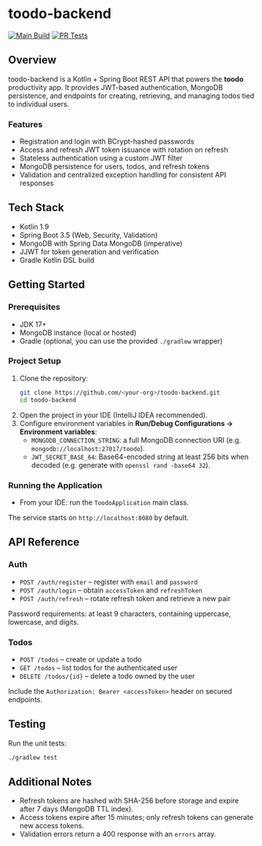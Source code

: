 # toodo-backend

[![Main Build](https://github.com/SameerShelarr/toodo-backend/actions/workflows/main-build.yml/badge.svg?branch=main)](https://github.com/SameerShelarr/toodo-backend/actions/workflows/main-build.yml)
[![PR Tests](https://github.com/SameerShelarr/toodo-backend/actions/workflows/pr-tests.yml/badge.svg)](https://github.com/SameerShelarr/toodo-backend/actions/workflows/pr-tests.yml)

## Overview

toodo-backend is a Kotlin + Spring Boot REST API that powers the **toodo** productivity app. It provides JWT-based authentication, MongoDB persistence, and endpoints for creating, retrieving, and managing todos tied to individual users.

### Features
- Registration and login with BCrypt-hashed passwords
- Access and refresh JWT token issuance with rotation on refresh
- Stateless authentication using a custom JWT filter
- MongoDB persistence for users, todos, and refresh tokens
- Validation and centralized exception handling for consistent API responses

## Tech Stack
- Kotlin 1.9
- Spring Boot 3.5 (Web, Security, Validation)
- MongoDB with Spring Data MongoDB (imperative)
- JJWT for token generation and verification
- Gradle Kotlin DSL build

## Getting Started

### Prerequisites
- JDK 17+
- MongoDB instance (local or hosted)
- Gradle (optional, you can use the provided `./gradlew` wrapper)

### Project Setup
1. Clone the repository:
   ```bash
   git clone https://github.com/<your-org>/toodo-backend.git
   cd toodo-backend
   ```
2. Open the project in your IDE (IntelliJ IDEA recommended).
3. Configure environment variables in **Run/Debug Configurations → Environment variables**:
   - `MONGODB_CONNECTION_STRING`: a full MongoDB connection URI (e.g. `mongodb://localhost:27017/toodo`).
   - `JWT_SECRET_BASE_64`: Base64-encoded string at least 256 bits when decoded (e.g. generate with `openssl rand -base64 32`).

### Running the Application
- From your IDE: run the `ToodoApplication` main class.

The service starts on `http://localhost:8080` by default.

## API Reference

### Auth
- `POST /auth/register` – register with `email` and `password`
- `POST /auth/login` – obtain `accessToken` and `refreshToken`
- `POST /auth/refresh` – rotate refresh token and retrieve a new pair

Password requirements: at least 9 characters, containing uppercase, lowercase, and digits.

### Todos
- `POST /todos` – create or update a todo
- `GET /todos` – list todos for the authenticated user
- `DELETE /todos/{id}` – delete a todo owned by the user

Include the `Authorization: Bearer <accessToken>` header on secured endpoints.

## Testing
Run the unit tests:
```bash
./gradlew test
```

## Additional Notes
- Refresh tokens are hashed with SHA-256 before storage and expire after 7 days (MongoDB TTL index).
- Access tokens expire after 15 minutes; only refresh tokens can generate new access tokens.
- Validation errors return a 400 response with an `errors` array.

